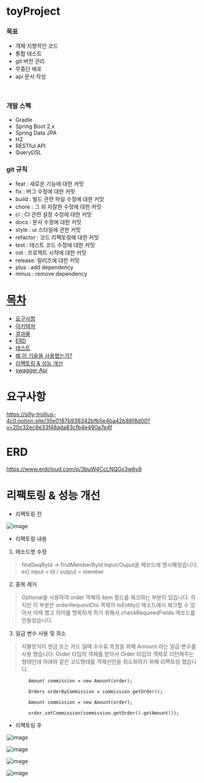 # toyProject


### 목표
- 객체 지향적인 코드
- 통합 테스트
- git 버전 관리
- 무중단 배포
- api 문서 작성

 <br>

### 개발 스펙
- Gradle
- Spring Boot 2.x
- Spring Data JPA
- H2
- RESTful API
- QueryDSL

### git 규칙
- feat : 새로운 기능에 대한 커밋
- fix : 버그 수정에 대한 커밋
- build : 빌드 관련 파일 수정에 대한 커밋
- chore : 그 외 자잘한 수정에 대한 커밋
- ci : CI 관련 설정 수정에 대한 커밋
- docs : 문서 수정에 대한 커밋
- style : ui 스타일에 관한 커밋
- refactor : 코드 리팩토링에 대한 커밋
- test : 테스트 코드 수정에 대한 커밋
- init : 프로젝트 시작에 대한 커밋
- release: 릴리즈에 대한 커밋
- plus : add dependency
- minus : remove dependency

# [목차](#index) <a name = "index"></a>

- [요구사항](#requirement)
- [아키텍처](#structure)
- [결과물](#outputs)
- [ERD](#erd)  
- [테스트](#test)
- [왜 이 기술을 사용했는가?](#why)
- [리팩토링 & 성능 개선](#refactoring)
- [swagger Api](#api)



# 요구사항 <a name = "requirement"></a>
https://silly-trollius-4c0.notion.site/35e0187b938342bfb5e4ba42b88f8d00?v=20c32ec8e33f48ada83cfb4e490a7e4f

# ERD  <a name = "erd"></a>
https://www.erdcloud.com/p/3buW4CcLNQGx3w6y8

# 리팩토링 & 성능 개선  <a name = "refactoring"></a>

- 리펙토링 전

![image](https://user-images.githubusercontent.com/57666307/219549152-694a8bc6-1fde-405d-a5fb-f043fd9150d1.png)

- 리펙토링 내용

1) 메소드명 수정 
> findSeqById -> findMemberById Input/Ouput을 메쏘드에 명시해줬습니다. ex) input = Id / output = member

2) 중복 제거
>Optional을 사용하여 order 객체의 item 필드를 체크하는 부분이 있습니다. 
 하지만 이 부분은 orderRequestDto 객체의 toEntity() 메소드에서 체크할 수 있어서 삭제 했고 의미를 명확하게 하기 위해서 checkRequiredFields 메쏘드를 만들었습니다.
 
3) 일급 변수 사용 및 최소
> 지불방식이 현금 또는 카드 일때 수수료 측정을 위해 Amount 라는 일급 변수를 사용 했습니다. Order 타입의 객체를 받아서 Order 타입의 객체로 리턴해주는 형태인데 아래와 같은 코드형태를 객체선언을 최소화하기 위해 리팩토링 했습니다.

```
        Amount commission = new Amount(order);

        Orders orderByCommission = commission.getOrder();
```

```
        Amount commission = new Amount(order);

        order.setCommission(commission.getOrder().getAmount());
```
    
- 리펙토링 후

![image](https://user-images.githubusercontent.com/57666307/219549233-cd7ac36b-f912-4210-bd86-b5196e67550e.png)

![image](https://user-images.githubusercontent.com/57666307/219549395-b40dbec5-fd19-4774-9d2c-3a3160b4992f.png)

![image](https://user-images.githubusercontent.com/57666307/219549420-f6860a52-a557-4286-b88f-d72ed5565014.png)


![image](https://user-images.githubusercontent.com/57666307/219549313-74923dea-b658-4b7b-b546-59066f25596e.png)



 
